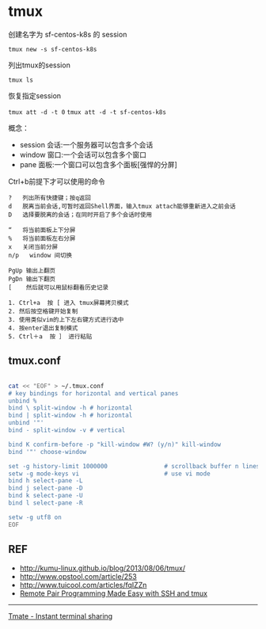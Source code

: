 # tmux

创建名字为 sf-centos-k8s 的 session

`tmux new -s sf-centos-k8s`

列出tmux的session

`tmux ls`

恢复指定session

`tmux att -d -t 0`
`tmux att -d -t sf-centos-k8s`

概念：

* session	会话:一个服务器可以包含多个会话
* window	窗口:一个会话可以包含多个窗口
* pane	面板:一个窗口可以包含多个面板[强悍的分屏]


Ctrl+b前提下才可以使用的命令

```console
?	列出所有快捷键；按q返回
d	脱离当前会话,可暂时返回Shell界面，输入tmux attach能够重新进入之前会话
D	选择要脱离的会话；在同时开启了多个会话时使用

“	将当前面板上下分屏
%	将当前面板左右分屏
x	关闭当前分屏
n/p   window 间切换

PgUp 输出上翻页
PgDn 输出下翻页
[    然后就可以用鼠标翻看历史记录

1. Ctrl+a  按 [ 进入 tmux屏幕拷贝模式
2. 然后按空格键开始复制
3. 使用类似vim的上下左右键方式进行选中
4. 按enter退出复制模式
5. Ctrl＋a  按 ］ 进行粘贴
```

## tmux.conf

```bash

cat << "EOF" > ~/.tmux.conf
# key bindings for horizontal and vertical panes
unbind %
bind \ split-window -h # horizontal
bind | split-window -h # horizontal
unbind '"'
bind - split-window -v # vertical

bind K confirm-before -p "kill-window #W? (y/n)" kill-window
bind '"' choose-window

set -g history-limit 1000000                # scrollback buffer n lines
setw -g mode-keys vi                        # use vi mode
bind h select-pane -L
bind j select-pane -D
bind k select-pane -U
bind l select-pane -R

setw -g utf8 on
EOF

```

## REF

* http://kumu-linux.github.io/blog/2013/08/06/tmux/
* http://www.opstool.com/article/253
* http://www.tuicool.com/articles/fqIZZn
* [Remote Pair Programming Made Easy with SSH and tmux](http://hamvocke.com/blog/remote-pair-programming-with-tmux/)

---

[Tmate - Instant terminal sharing](https://tmate.io/)